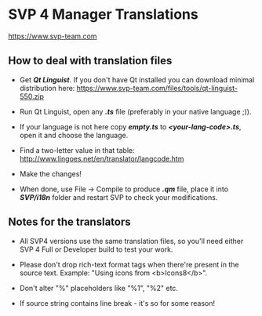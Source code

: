 # SVP 4 Manager Translations

https://www.svp-team.com


## How to deal with translation files

- Get ***Qt Linguist***. 
If you don't have Qt installed you can download minimal distribution here:
https://www.svp-team.com/files/tools/qt-linguist-550.zip

- Run Qt Linguist, open any ***.ts*** file (preferably in your native language ;)).

- If your language is not here copy ***empty.ts*** to ***\<your-lang-code\>.ts***, open it and choose the language.

- Find a two-letter <your-lang-code> value in that table: http://www.lingoes.net/en/translator/langcode.htm

- Make the changes!

- When done, use File -> Compile to produce ***.qm*** file, place it into ***SVP/i18n*** folder and restart SVP to check your modifications.


## Notes for the translators

* All SVP4 versions use the same translation files, so you'll need either SVP 4 Full or Developer build to test your work.

* Please don't drop rich-text format tags when there're present in the source text.
Example: "Using icons from \<b\>Icons8\<\/b\>".

* Don't alter "%" placeholders like "%1", "%2" etc.

* If source string contains line break - it's so for some reason!
